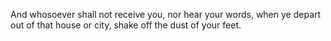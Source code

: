 And whosoever shall not receive you, nor hear your words, when ye depart out of that house or city, shake off the dust of your feet.

